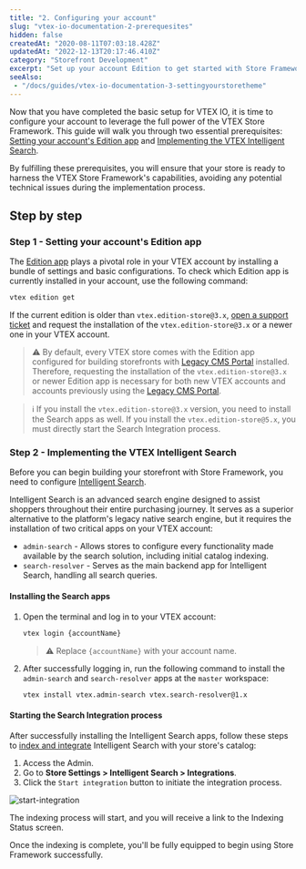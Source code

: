 ```yaml
---
title: "2. Configuring your account"
slug: "vtex-io-documentation-2-prerequesites"
hidden: false
createdAt: "2020-08-11T07:03:18.428Z"
updatedAt: "2022-12-13T20:17:46.410Z"
category: "Storefront Development"
excerpt: "Set up your account Edition to get started with Store Framework."
seeAlso:
 - "/docs/guides/vtex-io-documentation-3-settingyourstoretheme"
---
```


Now that you have completed the basic setup for VTEX IO, it is time to configure your account to leverage the full power of the VTEX Store Framework. This guide will walk you through two essential prerequisites: [Setting your account's Edition app](#step-1---setting-your-accounts-edition-app) and [Implementing the VTEX Intelligent Search](#step-2---implementing-the-vtex-intelligent-search).

By fulfilling these prerequisites, you will ensure that your store is ready to harness the VTEX Store Framework's capabilities, avoiding any potential technical issues during the implementation process.

## Step by step

### Step 1 - Setting your account's Edition app

The [Edition app](https://developers.vtex.com/docs/guides/vtex-io-documentation-edition-app/) plays a pivotal role in your VTEX account by installing a bundle of settings and basic configurations. To check which Edition app is currently installed in your account, use the following command:

```sh
vtex edition get
```

If the current edition is older than `vtex.edition-store@3.x`, [open a support ticket](https://help.vtex.com/support?/cultureInfo=en-us) and request the installation of the `vtex.edition-store@3.x` or a newer one in your VTEX account.

> ⚠️ By default, every VTEX store comes with the Edition app configured for building storefronts with [Legacy CMS Portal](https://help.vtex.com/tutorial/what-is-cms--EmO8u2WBj2W4MUQCS8262) installed. Therefore, requesting the installation of the `vtex.edition-store@3.x` or newer Edition app is necessary for both new VTEX accounts and accounts previously using the [Legacy CMS Portal](https://help.vtex.com/tutorial/what-is-cms--EmO8u2WBj2W4MUQCS8262).


>ℹ️ If you install the `vtex.edition-store@3.x` version, you need to install the Search apps as well. If you install the `vtex.edition-store@5.x`, you must directly start the Search Integration process.


### Step 2 - Implementing the VTEX Intelligent Search

Before you can begin building your storefront with Store Framework, you need to configure [Intelligent Search](https://help.vtex.com/tracks/vtex-intelligent-search--19wrbB7nEQcmwzDPl1l4Cb).

Intelligent Search is an advanced search engine designed to assist shoppers throughout their entire purchasing journey. It serves as a superior alternative to the platform's legacy native search engine, but it requires the installation of two critical apps on your VTEX account:

- `admin-search` - Allows stores to configure every functionality made available by the search solution, including initial catalog indexing.
- `search-resolver` - Serves as the main backend app for Intelligent Search, handling all search queries.

#### Installing the Search apps

1. Open the terminal and log in to your VTEX account:

    ```sh
    vtex login {accountName}
    ```

    > ⚠️  Replace `{accountName}` with your account name.

2. After successfully logging in, run the following command to install the `admin-search` and `search-resolver` apps at the `master` workspace:

    ```sh
    vtex install vtex.admin-search vtex.search-resolver@1.x
    ```

#### Starting the Search Integration process

After successfully installing the Intelligent Search apps, follow these steps to [index and integrate](https://help.vtex.com/en/tracks/vtex-intelligent-search--19wrbB7nEQcmwzDPl1l4Cb/6wKQgKmu2FT6084BJT7z5V) Intelligent Search with your store's catalog:

1. Access the Admin.
2. Go to **Store Settings > Intelligent Search > Integrations**.
3. Click the `Start integration` button to initiate the integration process.

![start-integration](https://cdn.jsdelivr.net/gh/vtexdocs/dev-portal-content@main/images/vtex-io-documentation-2-prerequesites-0.png)

The indexing process will start, and you will receive a link to the Indexing Status screen.

Once the indexing is complete, you'll be fully equipped to begin using Store Framework successfully.
